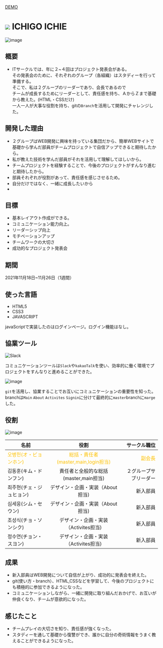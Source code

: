 <a href="https://hi1004.github.io/Jbit-IT-Group2-HomePage/" target="_blank">DEMO</a>

# <img src="https://hi1004.github.io/Jbit-IT-Group2-HomePage/favicon.ico" /> ICHIGO ICHIE

![image](https://user-images.githubusercontent.com/80688093/170961252-da901de7-6d36-4629-8ef3-88c516950e5f.png)

## 概要
- ITサークルでは、年に２~４回はプロジェクト発表会がある。</br>
その発表会のために、それぞれのグループ（各組織）はスタディーを行って準備する。</br>
  そこで、私は２グループのリーダーであり、会長であるので</br>
  チームが成長するためにリーダーとして、責任感を持ち、ＡからＺまで基礎から教えた。(HTML・CSSだけ)</br>
  一人一人が大事な役割を持ち、gitの`Branch`を活用して開発にチャレンジした。
  
## 開発した理由
- ２グループはWEB開発に興味を持っている集団だから、簡単WEBサイトで基礎から学んだ部員がチームプロジェクトで自信アップできると期待したから。
- 私が教えた技術を学んだ部員がそれを活用して理解してほしいから。
- チームプロジェクトを経験することで、今後のプロジェクトがすんなり進むと期待したから。
- 部員それぞれが役割があって、責任感を感じさせるため。
- 自分だけではなく、一緒に成長したいから
- 
## 目標
- 基本レイアウト作成ができる。
- コミュニケーション能力向上。
- リーダーシップ向上
- モチベーションアップ
- チームワークの大切さ
- 成功的なプロジェクト発表会

## 期間
2021年11月18日~11月26日（1週間）

## 使った言語
- HTML5
- CSS3
- JAVASCRIPT

javaScriptで実装したのはログインページ。ログイン機能はなし。

## 協業ツール
![Slack](https://user-images.githubusercontent.com/80688093/170968960-1dc856a7-eb6b-4476-a669-f80029d7dd7b.png)

コミュニケーションツールは`Slack`や`kakaoTalk`を使い、効率的に働く環境でプロジェクトをすんなりと進めることができた。

![image](https://user-images.githubusercontent.com/80688093/170970334-2c8aadc8-35ac-41ad-ae5f-6ee8cacfa833.png)

`git`を活用し、協業することでお互いにコミュニケーションの重要性を知った。
branchは`Main` `About` `Activites` `Signin`に分けて最終的に`master`branchに`marge`した。

## 役割

![image](https://user-images.githubusercontent.com/80688093/170970916-fe71e353-d191-45b6-9521-1659f40223de.png)

名前 | 役割 | サークル職位
--|:--:|--:
<span style="color:#fdc000">오병헌(オ・ビョンホン)</span>|<span style="color:#fdc000">総括・責任者(master,main,login担当)</sapn>| <span style="color:#fdc000">副会長</span>
김동훈(キム・ドンフン) | 責任者と全般的な総括(master,main担当) | ２グループサブリーダー
최주현(チェ・ジュヒョン) | デザイン・企画・実装（About担当) | 新入部員
심세웅(シム・セウン) | デザイン・企画・実装（About担当) | 新入部員
조성식(チョ・ソンシク) | デザイン・企画・実装（Activites担当) | 新入部員
정수연(チョン・スヨン) | デザイン・企画・実装（Activites担当) | 新入部員

## 成果
- 新入部員はWEB開発について自信が上がり、成功的に発表会を終えた。
- git(使い方・branch）、HTML,CSSなどを学習して、今後のプロジェクトにも積極的に参加できるようになった。
- コミュニケーションしながら、一緒に開発に取り組んだおかげで、お互いが仲良くなり、チームが意欲的になった。

## 感じたこと
- チームプレイの大切さを知り、責任感が強くなった。
- スタディーを通して基礎から復讐ができ、誰かに自分の奇術情報をうまく教えることができるようになった。




